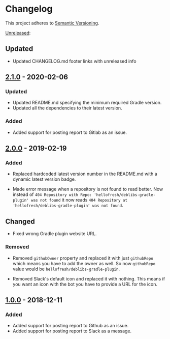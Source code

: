 # Changelog

This project adheres to [Semantic Versioning](https://semver.org/spec/v2.0.0.html).

[Unreleased]:

## Updated
- Updated CHANGELOG.md footer links with unreleased info

## [2.1.0] - 2020-02-06

### Updated
- Updated README.md specifying the minimum required Gradle version.
- Updated all the dependencies to their latest version.

### Added
- Added support for posting report to Gitlab as an issue.

## [2.0.0] - 2019-02-19

### Added
- Replaced hardcoded latest version number in the README.md with a dynamic latest version badge.

- Made error message when a repository is not found to read better. Now instead of `404 Repository with Repo: 'hellofresh/deblibs-gradle-plugin' was not found` it now reads `404 Repository at 'hellofresh/deblibs-gradle-plugin' was not found`.

## Changed
- Fixed wrong Gradle plugin website URL.

### Removed
-  Removed `githubOwner` property and replaced it with just `githubRepo` which means you have to add
the owner as well. So now `githubRepo` value would be `hellofresh/deblibs-gradle-plugin`.

-  Removed Slack's default icon and replaced it with nothing. This means if you want an icon with the
bot you have to provide a URL for the icon.

## [1.0.0] - 2018-12-11
### Added
- Added support for posting report to Github as an issue.
- Added support for posting report to Slack as a message.

[Unreleased]: https://github.com/hellofresh/deblibs-gradle-plugin/compare/2.1.0...HEAD
[2.1.0]: https://github.com/hellofresh/deblibs-gradle-plugin/compare/2.0.0...2.1.0
[2.0.0]: https://github.com/hellofresh/deblibs-gradle-plugin/compare/1.0.0...2.0.0
[1.0.0]: https://github.com/hellofresh/deblibs-gradle-plugin/compare/04fd121...1.0.0

